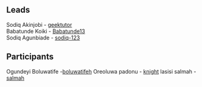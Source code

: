 ## Leads

Sodiq Akinjobi - [geektutor](http://github.com/geektutor)<br/>
Babatunde Koiki - [Babatunde13](http://github.com/Babatunde13)<br/>
Sodiq Agunbiade - [sodiq-123](https://github.com/Sodiq-123)

## Participants

Ogundeyi Boluwatife -[boluwatifeh](http://github.com/boluwatifeh)
Oreoluwa padonu - [knight](http://github.com/ore291)
lasisi salmah - [salmah](http://github..com/salmah52)
